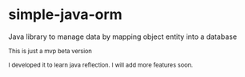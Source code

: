 # simple-java-orm

Java library to manage data by mapping object entity into a database

<small> This is just a mvp beta version </small> 

 <small> I developed it to learn java reflection. I will add more features soon. </small>

